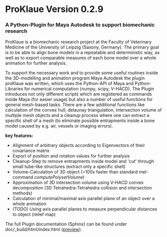 # ProKlaue Version 0.2.9
### A Python-Plugin for Maya Autodesk to support biomechanic research

ProKlaue is a biomechanic research project at the Faculty of Veterinary Medicine of the University of Leipzig (Saxony, Germany). The primary goal is to be able to align bone models in a repeatable and deterministic way, as well as to export comparable measures of each bone model over a whole animation for further analysis.

To support the necessary work and to provide some useful routines inside the 3D-modelling and animation program Maya Autodesk the plugin proKlaue was written, which uses the Python-API of Maya and Python-Libraries for numerical computation (numpy, scipy, V-HACD). The Plugin introduces not only different scripts which are registered as commands inside Maya (for easier usage) but also a number of useful functions for general mesh-based tasks. There are a few additional functions like calculation of the convex hull, delaunay triangulation, intersection volume of multiple mesh objects and a cleanup process where one can extract a specific shell of a mesh (to eliminate possible entrapments inside a bone model caused by e.g. air, vessels or imaging errors).

**key features:**
   * Alignment of arbitrary objects according to Eigenvectors of their covariance matrix
   * Export of position and rotation values for further analysis
   * Cleanup-Step to remove entrapments inside model and 'cut' through small tube-like structures (extract only a specific shell)
   * Volume-Calculation of 3D object (~100x faster than standard mel-command *computePolysetVolume*)
   * Approximation of 3D intersection volume using V-HACD convex decomposition (3D Tetrahedra-Tetrahedra collision and intersection methods)
   * Calculation of minimal/maximal axis parallel plane of an object over a whole animation
   * (TODO) Using axis parallel planes to measure perpendicular distances to object (relief map)

The full Plugin documentation (Sphinx) can be found under doc/_build/html/index.html ([preview](https://htmlpreview.github.io/?https://github.com/EnReich/ProKlaue/blob/master/doc/_build/html/index.html)).
